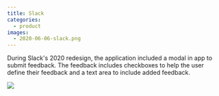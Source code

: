```yaml
---
title: Slack
categories:
  - product
images:
  - 2020-06-06-slack.png
---
```


During Slack's 2020 redesign, the application included a modal in app to submit feedback. The feedback includes checkboxes to help the user define their feedback and a text area to include added feedback.

![](/feedback-library/img/2020-06-06-slack.png)
